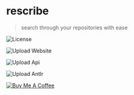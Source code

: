 # rescribe

> search through your repositories with ease

![License](https://img.shields.io/badge/License-CC--BY--NC--SA--4.0-green)

![Upload Website](https://github.com/mdigreg2/rescribe/workflows/Upload%20Website/badge.svg)

![Upload Api](https://github.com/mdigreg2/rescribe/workflows/Upload%20Api/badge.svg)

![Upload Antlr](https://github.com/mdigreg2/rescribe/workflows/Upload%20Antlr/badge.svg)

[![Buy Me A Coffee](https://bmc-cdn.nyc3.digitaloceanspaces.com/BMC-button-images/custom_images/orange_img.png)](https://www.buymeacoffee.com/IU2gHt3Qn)
